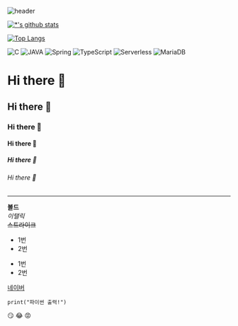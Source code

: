 ![header](https://capsule-render.vercel.app/api?type=slice&color=gradient&height=300&section=header&text=Developer%20Jay&fontSize=90&fontColor=#86E57F)

[![*'s github stats](https://github-readme-stats.vercel.app/api?username=jeon0821)](https://github.com/jeon0821)

[![Top Langs](https://github-readme-stats.vercel.app/api/top-langs/?username=jeon0821)](https://github.com/jeon0821/github-readme-stats)

![C](https://img.shields.io/badge/-C-123456?style=flat-square&logo=C&logoColor=black)
![JAVA](https://img.shields.io/badge/-JAVA-007396?style=flat&logo=Java&logoColor=ffffff)
![Spring](https://img.shields.io/badge/-Spring-6DB33F?style=for-the-badge&logo=Spring&logoColor=white)
![TypeScript](https://img.shields.io/badge/-TypeScript-3178C6?style=flat-square&logo=TypeScript&logoColor=white)
![Serverless](https://img.shields.io/badge/-Serverless-FD5750?style=flat-square&logo=Serverless&logoColor=magenta)
![MariaDB](https://img.shields.io/badge/-MariaDB-1F305F?style=flat-square&logo=mariadb&logoColor=white)







# Hi there 👋
## Hi there 👋
### Hi there 👋
#### Hi there 👋
##### Hi there 👋
###### Hi there 👋
---
**볼드** <br>
*이탤릭* <br>
~~스트라이크~~ <br>

* 1번
* 2번
- 1번
- 2번

[네이버](https://www.naver.com)

```
print("파이썬 출력!")
```

:smirk:
:joy:
:rage:



<!--
**jeon0821/jeon0821** is a ✨ _special_ ✨ repository because its `README.md` (this file) appears on your GitHub profile.

Here are some ideas to get you started:

- 🔭 I’m currently working on ...
- 🌱 I’m currently learning ...
- 👯 I’m looking to collaborate on ...
- 🤔 I’m looking for help with ...
- 💬 Ask me about ...
- 📫 How to reach me: ...
- 😄 Pronouns: ...
- ⚡ Fun fact: ...
-->
